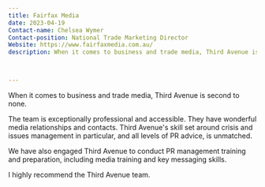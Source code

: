 ```yaml
---
title: Fairfax Media
date: 2023-04-19
Contact-name: Chelsea Wymer
Contact-position: National Trade Marketing Director
Website: https://www.fairfaxmedia.com.au/
description: When it comes to business and trade media, Third Avenue is second to none.



---
```


When it comes to business and trade media, Third Avenue is second to none.

The team is exceptionally professional and accessible. They have wonderful media relationships and contacts. Third Avenue's skill set around crisis and issues management in particular, and all levels of PR advice, is unmatched. 

We have also engaged Third Avenue to conduct PR management training and preparation, including media training and key messaging skills.

I highly recommend the Third Avenue team.